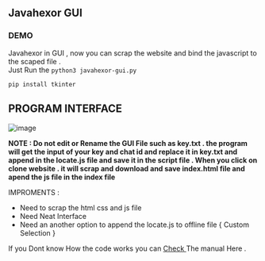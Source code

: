 ## Javahexor GUI 

### DEMO

Javahexor in GUI , now you can scrap the website and bind the javascript to the scaped file . <br>
Just Run the `python3 javahexor-gui.py`

```
pip install tkinter
```

## PROGRAM INTERFACE 
![image](https://github.com/Whitecat18/javahexor/assets/96696929/9e1b5e06-5264-47bf-b2b9-fe7b0d1ca3dc)


**NOTE : Do not edit or Rename the GUI File such as key.txt . the program will get the input of your key and chat id and replace it in key.txt and append in the locate.js file and save it in the script file . When you click on clone website . it will scrap and download and save index.html file and apend the js file in the index file**

IMPROMENTS : 

* Need to scrap the html css and js file 
* Need Neat Interface 
* Need an another option to append the locate.js to offline file { Custom Selection }

If you Dont know How the code works you can <a href="https://github.com/Whitecat18/javahexor/blob/main/how-to-use.md" target="_blank" > Check </a> The manual Here .

